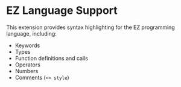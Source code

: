 # EZ Language Support

This extension provides syntax highlighting for the EZ programming language, including:

- Keywords
- Types
- Function definitions and calls
- Operators
- Numbers
- Comments (`<> style`)
